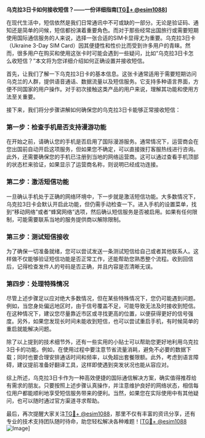 **乌克拉3日卡如何接收短信？——一份详细指南[[TG💪+ @esim1088](https://t.me/s/esim1088)]**

在现代生活中，短信依然是我们日常通讯中不可或缺的一部分。无论是验证码、通知还是简单的问候，短信都扮演着重要角色。而对于那些经常出国旅行或需要短期使用国际通信服务的人来说，选择一张合适的SIM卡显得尤为重要。乌克拉3日卡（Ukraine 3-Day SIM Card）因其便捷性和性价比而受到许多用户的青睐。然而，很多用户在购买和使用这张卡时可能会遇到一些疑问，比如“乌克拉3日卡怎么收短信？”本文将为您详细介绍如何正确设置并接收短信。

首先，让我们了解一下乌克拉3日卡的基本信息。这张卡通常适用于需要短期访问乌克兰的人群，提供语音通话、数据流量以及短信服务。它支持多种语言界面，方便不同国家的用户操作。对于初次接触这类产品的用户来说，理解其功能和使用方法至关重要。

接下来，我们将分步骤讲解如何确保您的乌克拉3日卡能够正常接收短信：

### **第一步：检查手机是否支持漫游功能**
在开始之前，请确认您的手机是否启用了国际漫游服务。通常情况下，运营商会在您出国前自动开启这项服务，但如果您不确定，可以直接拨打客服热线进行咨询。此外，还需要确保您的手机已注册到当地的网络运营商。这可以通过查看手机顶部的状态栏来验证，如果显示了运营商名称，则说明已经成功连接。

### **第二步：激活短信功能**
一旦确认手机处于正确的网络环境中，下一步就是激活短信功能。大多数情况下，乌克拉3日卡会默认开启此功能，但仍需手动检查一下。进入手机的设置菜单，找到“移动网络”或者“蜂窝网络”选项，然后确认短信服务是否被启用。如果有任何限制，可能需要联系当地的服务提供商以解除限制。

### **第三步：测试短信接收**
为了确保一切准备就绪，您可以尝试发送一条测试短信给自己或者其他联系人。这样做不仅能够验证短信功能是否正常工作，还能帮助您熟悉整个流程。收到回信后，记得检查发件人的号码是否正确，并且内容是否清晰无误。

### **第四步：处理特殊情况**
尽管上述步骤足以应对绝大多数情况，但在某些特殊情况下，您仍可能遇到问题。例如，当您身处偏远地区时，由于信号覆盖不足，可能导致无法及时接收到短信。在这种情况下，建议您尽量靠近市区或寻找更高的位置，以便获得更好的信号强度。另外，如果您发现长时间未能收到短信，也可以尝试重启手机，有时候简单的重启就能解决问题。

除了以上提到的技术细节外，还有一些实用的小贴士可以帮助您更好地利用乌克拉3日卡的功能。例如，在使用过程中要注意节省流量消耗，避免不必要的数据下载；同时也要合理安排通话时间和频率，以免超出套餐限额。此外，考虑到语言障碍，建议提前准备好翻译工具，这样即使遇到突发状况也能从容应对。

综上所述，乌克拉3日卡作为一种高效便捷的国际通信解决方案，确实值得推荐给有需求的朋友。只要按照上述步骤认真操作，并注意维护良好的网络状态，相信每位用户都能顺利地享受短信服务带来的便利。当然，如果您在实际使用中有其他疑问，也可以随时通过官方渠道寻求帮助。

最后，再次提醒大家关注[TG💪+ @esim1088](https://t.me/s/esim1088)，那里不仅有丰富的资讯分享，还有专业的技术支持团队随时待命，助您轻松解决各种难题！[[TG💪+ @esim1088](https://t.me/s/esim1088) ![Image](https://i.postimg.cc/4NQfJmqS/Snipaste-2025-05-13-00-14-12.png)]